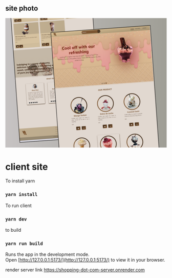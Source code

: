 ## site photo

![name-of-you-image](./src/assets/sugar-cone-corner_landingPage.png)

# client site

To install yarn
### `yarn install`

To run client
### `yarn dev`

to build
### `yarn run build`


Runs the app in the development mode.\
Open [http://127.0.0.1:5173/](http://127.0.0.1:5173/) to view it in your browser.



render server link
https://shopping-dot-com-server.onrender.com

